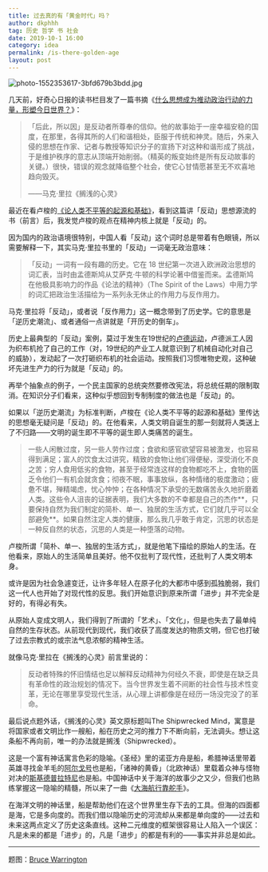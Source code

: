 ```yaml
---
title: 过去真的有「黄金时代」吗？
author: dkphhh
tag: 历史 哲学 书 社会
date: 2019-10-1 16:00
category: idea
permalink: /is-there-golden-age
layout: post
---
```


![photo-1552353617-3bfd679b3bdd.jpg](https://i.loli.net/2019/10/01/vObZPDBlgF1xoLf.jpg)

几天前，好奇心日报的读书栏目发了一篇书摘《[什么思想成为推动政治行动的力量，形塑今日世界？](http://www.qdaily.com/articles/64614.html)》：

> 「后此，所以因」是反动者所尊奉的信仰。他的故事始于一座幸福安稳的国度，在那里，各得其所的人们和谐相处，臣服于传统和神灵。随后，外来入侵的思想在作家、记者与教授等知识分子的宣扬下对这种和谐形成了挑战，于是维护秩序的意志从顶端开始削弱。（精英的叛变始终是所有反动故事的关键。）很快，错误的观念就降临整个社会，使它心甘情愿甚至无不欢喜地趋向毁灭。
>
> ——马克·里拉《搁浅的心灵》

最近在看卢梭的[《论人类不平等的起源和基础》](https://book.douban.com/subject/1657455/)，看到这篇讲「反动」思想源流的书（前言）后，我发觉卢梭的观点在精神内核上就是「反动」的。

因为国内的政治语境很特别，中国人看「反动」这个词时总是带着有色眼镜，所以需要解释一下，其实马克·里拉书里的「反动」一词毫无政治意味：

> 「反动」一词有一段有趣的历史。它在 18 世纪第一次进入欧洲政治思想的词汇表，当时由孟德斯鸠从艾萨克·牛顿的科学论著中借鉴而来。孟德斯鸠在他极具影响力的作品《论法的精神》（The Spirit of the Laws）中用力学的词汇把政治生活描绘为一系列永无休止的作用力与反作用力。

马克·里拉将「反动」，或者说「反作用力」这一概念带到了历史学。它的意思是「逆历史潮流」、或者通俗一点讲就是「开历史的倒车」。

历史上最典型的「反动」案例，莫过于发生在19世纪的[卢德运动](https://zh.wikipedia.org/wiki/%E7%9B%A7%E5%BE%B7%E9%81%8B%E5%8B%95)，卢德派工人因为织布机抢了自己的工作（对，19世纪的产业工人就意识到了机械自动化对自己的威胁），发动起了一次打砸织布机的社会运动。按照我们习惯唯物史观，这种破坏先进生产力的行为就是「反动」的。

再举个抽象点的例子，一个民主国家的总统突然要修改宪法，将总统任期的限制取消。在知识分子们看来，这种似乎想回到专制制度的做法也是「反动」的。

如果以「逆历史潮流」为标准判断，卢梭在《论人类不平等的起源和基础》里传达的思想毫无疑问是「反动」的。在他看来，人类文明自诞生的那一刻就将人类送上了不归路——文明的诞生即不平等的诞生即人类痛苦的诞生。

> 一些人闲散过度，另一些人劳作过度；食欲和感官欲望容易被激发，也容易得到满足；富人的饮食太过讲究，精致的食物让他们得便秘，深受消化不良之苦；穷人食用低劣的食物，甚至于经常连这样的食物都吃不上，食物的匮乏令他们一有机会就贪食；彻夜不眠，事事放纵，各种情绪的极度激动；疲惫不堪，殚精竭虑，忧心忡忡；在各种情况下承受的无数痛苦永久地折磨着人类。这些令人沮丧的证据表明，我们大多数的不幸都是自己的杰作**，只要保持自然为我们制定的简朴、单一、独居的生活方式，它们就几乎可以全部避免**。如果自然注定人类的健康，那么我几乎敢于肯定，沉思的状态是一种反自然的状态，沉思的人类是一种堕落的动物。

卢梭所谓「简朴、单一、独居的生活方式」，就是他笔下描绘的原始人的生活。在他看来，原始人的生活简单且美好。他不仅批判了现代性，还批判了人类文明本身。

或许是因为社会急遽变迁，让许多年轻人在原子化的大都市中感到孤独脆弱，我们这一代人也开始了对现代性的反思。我们开始意识到原来所谓「进步」并不完全是好的，有得必有失。

从原始人变成文明人，我们得到了所谓的「艺术」、「文化」，但是也失去了最单纯自然的生存状态。从前现代到现代，我们收获了高度发达的物质文明，但它也打破了过去宗教式的或宗法气息浓郁的精神生活。

就像马克·里拉在《搁浅的心灵》前言里说的：

> 反动者特殊的怀旧情结也足以解释反动精神为何经久不衰，即使是在缺乏具有革命性的政治规划的情况下。当今世界发生着不间断的社会性与技术性变革，无论在哪里享受现代生活，从心理上讲都像是在经历一场没完没了的革命。

最后说点题外话，《搁浅的心灵》英文原标题叫The Shipwrecked Mind，寓意是将国家或者文明比作一艘船，船在历史之河的推力下不断向前，无法调头。想让这条船不再向前，唯一的办法就是搁浅（Shipwrecked）。

这是一个富有神话寓言色彩的隐喻。《圣经》里的诺亚方舟是船，希腊神话里带着英雄寻找金羊毛的[阿尔戈号](https://zh.wikipedia.org/wiki/%E9%87%91%E7%BE%8A%E6%AF%9B)也是船，「诸神的黄昏」（北欧神话）里载着众神与怪物对决的[斯基德普拉特尼](https://zh.wikipedia.org/wiki/%E6%96%AF%E5%9F%BA%E5%BE%B7%E6%99%AE%E6%8B%89%E7%89%B9%E5%B0%BC)也是船。中国神话中关于海洋的故事少之又少，但我们也熟练掌握这一隐喻的精髓，所以来了一曲《[大海航行靠舵手](https://zh.wikipedia.org/zh-hans/%E5%A4%A7%E6%B5%B7%E8%88%AA%E8%A1%8C%E9%9D%A0%E8%88%B5%E6%89%8B)》。

在海洋文明的神话里，船是帮助他们在这个世界里生存下去的工具。但海的四面都是海，它是多向度的。而我们借以隐喻历史的河流却从来都是单向度的——过去和未来这两点定义了历史这条直线。这种二元维度的框架很容易让人陷入一个误区：凡是未来的都是「进步」的，凡是「进步」的都是有利的——事实并非总是如此。

---

题图：[Bruce Warrington](https://unsplash.com/photos/eMqG0_PpoGg)

